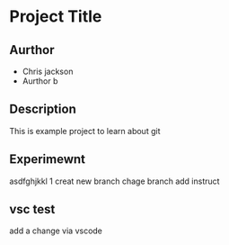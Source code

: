# Project Title

## Aurthor 

- Chris jackson 
- Aurthor b 


## Description 

This is example project to learn about git

## Experimewnt

asdfghjkkl
1 creat new branch
chage branch
add instruct

## vsc test

add a change via vscode